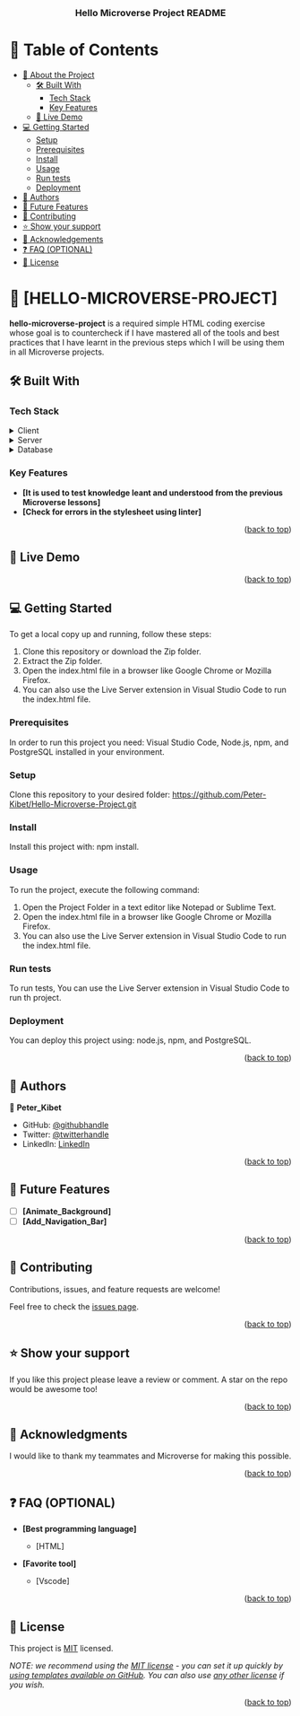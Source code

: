 <a name="readme-top"></a>

<div align="center">

  <br/>

  <h3><b>Hello Microverse Project README</b></h3>

</div>


# 📗 Table of Contents

- [📖 About the Project](#about-project)
  - [🛠 Built With](#built-with)
    - [Tech Stack](#tech-stack)
    - [Key Features](#key-features)
  - [🚀 Live Demo](#live-demo)
- [💻 Getting Started](#getting-started)
  - [Setup](#setup)
  - [Prerequisites](#prerequisites)
  - [Install](#install)
  - [Usage](#usage)
  - [Run tests](#run-tests)
  - [Deployment](#deployment)
- [👥 Authors](#authors)
- [🔭 Future Features](#future-features)
- [🤝 Contributing](#contributing)
- [⭐️ Show your support](#support)
- [🙏 Acknowledgements](#acknowledgements)
- [❓ FAQ (OPTIONAL)](#faq)
- [📝 License](#license)

<!-- PROJECT DESCRIPTION -->

# 📖 [HELLO-MICROVERSE-PROJECT] <a name="about-project"></a>


**hello-microverse-project** is a required simple HTML coding exercise whose goal is to countercheck if I have mastered all of the tools and best practices that I have learnt in the previous steps which I will be using them in all Microverse projects.

## 🛠 Built With <a name="built-with"></a>

### Tech Stack <a name="tech-stack"></a>

<details>
  <summary>Client</summary>
  <ul>
    <li><a href="https://reactjs.org/">HTML</a></li>
  </ul>
</details>

<details>
  <summary>Server</summary>
  <ul>
    <li><a href="https://expressjs.com/"></a></li>
  </ul>
</details>

<details>
<summary>Database</summary>
  <ul>
    <li><a href="https://www.postgresql.org/"></a></li>
  </ul>
</details>

### Key Features <a name="key-features"></a>


- **[It is used to test knowledge leant and understood from the previous Microverse lessons]**
- **[Check for errors in the stylesheet using linter]**

<p align="right">(<a href="#readme-top">back to top</a>)</p>


## 🚀 Live Demo <a name="live-demo"></a>



<p align="right">(<a href="#readme-top">back to top</a>)</p>

## 💻 Getting Started <a name="getting-started"></a>


To get a local copy up and running, follow these steps:

1. Clone this repository or download the Zip folder.
2. Extract the Zip folder.
3. Open the index.html file in a browser like Google Chrome or Mozilla Firefox.
4. You can also use the Live Server extension in Visual Studio Code to run the index.html file.

### Prerequisites

In order to run this project you need: Visual Studio Code, Node.js, npm, and PostgreSQL installed in your environment.

### Setup

Clone this repository to your desired folder: <https://github.com/Peter-Kibet/Hello-Microverse-Project.git>

### Install

Install this project with: npm install.

### Usage

To run the project, execute the following command:

1. Open the Project Folder in a text editor like Notepad or Sublime Text.
2. Open the index.html file in a browser like Google Chrome or Mozilla Firefox.
3. You can also use the Live Server extension in Visual Studio Code to run the index.html file.


### Run tests

To run tests, You can use the Live Server extension in Visual Studio Code to run th project.


### Deployment

You can deploy this project using: node.js, npm, and PostgreSQL.

<p align="right">(<a href="#readme-top">back to top</a>)</p>


## 👥 Authors <a name="authors"></a>


👤 **Peter_Kibet**

- GitHub: [@githubhandle](https://github.com/Peter-Kibet)
- Twitter: [@twitterhandle](https://twitter.com/Peter_Montana_J)
- LinkedIn: [LinkedIn](https://www.linkedin.com/in/peter-jk-077148195/?lipi=urn%3Ali%3Apage%3Ad_flagship3_feed%3BRtNdLwX9S4KxQRQYgnD7qQ%3D%3D)

<p align="right">(<a href="#readme-top">back to top</a>)</p>


## 🔭 Future Features <a name="future-features"></a>


- [ ] **[Animate_Background]**
- [ ] **[Add_Navigation_Bar]**

<p align="right">(<a href="#readme-top">back to top</a>)</p>

## 🤝 Contributing <a name="contributing"></a>

Contributions, issues, and feature requests are welcome!

Feel free to check the [issues page](../../issues/).

<p align="right">(<a href="#readme-top">back to top</a>)</p>


## ⭐️ Show your support <a name="support"></a>

If you like this project please leave a review or comment. A star on the repo would be awesome too!


<p align="right">(<a href="#readme-top">back to top</a>)</p>


## 🙏 Acknowledgments <a name="acknowledgements"></a>

I would like to thank my teammates and Microverse for making this possible.
<p align="right">(<a href="#readme-top">back to top</a>)</p>


## ❓ FAQ (OPTIONAL) <a name="faq"></a>


- **[Best programming language]**

  - [HTML]

- **[Favorite tool]**

  - [Vscode]

<p align="right">(<a href="#readme-top">back to top</a>)</p>


## 📝 License <a name="license"></a>

This project is [MIT](./License.md) licensed.

_NOTE: we recommend using the [MIT license](https://choosealicense.com/licenses/mit/) - you can set it up quickly by [using templates available on GitHub](https://docs.github.com/en/communities/setting-up-your-project-for-healthy-contributions/adding-a-license-to-a-repository). You can also use [any other license](https://choosealicense.com/licenses/) if you wish._

<p align="right">(<a href="#readme-top">back to top</a>)</p>
